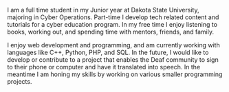 I am a full time student in my Junior year at Dakota State University, majoring in Cyber Operations. Part-time I develop tech related content and tutorials for a cyber education program. In my free time I enjoy listening to books, working out, and spending time with mentors, friends, and family.

I enjoy web development and programming, and am currently working with languages like C++, Python, PHP, and SQL. In the future, I would like to develop or contribute to a project that enables the Deaf community to sign to their phone or computer and have it translated into speech. In the meantime I am honing my skills by working on various smaller programming projects.
